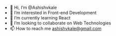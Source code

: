 - 👋 Hi, I’m @Ashishvkale
- 👀 I’m interested in Front-end Development
- 🌱 I’m currently learning React
- 💞️ I’m looking to collaborate on Web Technologies
- 📫 How to reach me ashishvkale@gmail.com

<!---
Ashishvkale/Ashishvkale is a ✨ special ✨ repository because its `README.md` (this file) appears on your GitHub profile.
You can click the Preview link to take a look at your changes.
--->
